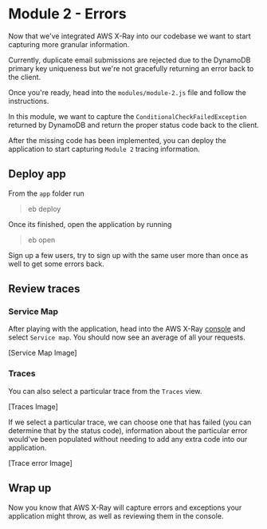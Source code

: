 # Module 2 - Errors

Now that we've integrated AWS X-Ray into our codebase we want to start capturing more granular information.

Currently, duplicate email submissions are rejected due to the DynamoDB primary key uniqueness but we're not gracefully returning an error back to the client.

Once you're ready, head into the `modules/module-2.js` file and follow the instructions. 

In this module, we want to capture the `ConditionalCheckFailedException` returned by DynamoDB and return the proper status code back to the client.

After the missing code has been implemented, you can deploy the application to start capturing `Module 2` tracing information.

## Deploy app
From the `app` folder run

>eb deploy

Once its finished, open the application by running

>eb open

Sign up a few users, try to sign up with the same user more than once as well to get some errors back.

## Review traces

### Service Map
After playing with the application, head into the AWS X-Ray [console](https://console.aws.amazon.com/xray) and select `Service map`. You should now see an average of all your requests.

[Service Map Image]

### Traces
You can also select a particular trace from the `Traces` view.

[Traces Image]

If we select a particular trace, we can choose one that has failed (you can determine that by the status code), information about the particular error would've been populated without needing to add any extra code into our application.

[Trace error Image]

## Wrap up
Now you know that AWS X-Ray will capture errors and exceptions your application might throw, as well as reviewing them in the console.